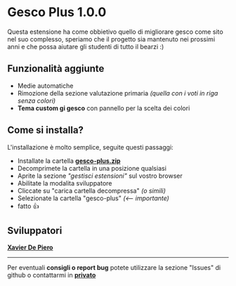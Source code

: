 # Gesco Plus 1.0.0

Questa estensione ha come obbietivo quello di migliorare gesco come sito nel suo complesso, speriamo che il progetto sia mantenuto nei prossimi anni e che possa aiutare gli studenti di tutto il bearzi :)
⠀

## Funzionalità aggiunte
- Medie automatiche
- Rimozione della sezione valutazione primaria *(quella con i voti in riga senza colori)*
- **Tema custom gi gesco** con pannello per la scelta dei colori

## Come si installa?

L'installazione è molto semplice, seguite questi passaggi:

- Installate la cartella **[gesco-plus.zip](https://github.com/bye-csavier/Gesco-Bearzi-Plus/archive/refs/heads/main.zip "gesco-plus.zip")**
- Decomprimete la cartella in una posizione qualsiasi 
- Aprite la sezione *"gestisci estensioni"* sul vostro browser
- Abilitate la modalita sviluppatore
- Cliccate su "carica cartella decompressa" *(o simili)*
- Selezionate la cartella "gesco-plus" *(<-- importante)* 
- fatto 👍
⠀

## Sviluppatori

**[Xavier De Piero](https://instagram.com/csavi.er?igshid=MzRlODBiNWFlZA==)** 

------------

Per eventuali **consigli o report bug** potete utilizzare la sezione "Issues" di github o contattarmi in **[privato](https://www.instagram.com/csavi.er/)**


